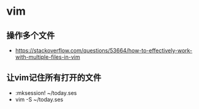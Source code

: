 # vim

## 操作多个文件
* https://stackoverflow.com/questions/53664/how-to-effectively-work-with-multiple-files-in-vim
## 让vim记住所有打开的文件
  * :mksession! ~/today.ses
  * vim -S ~/today.ses
